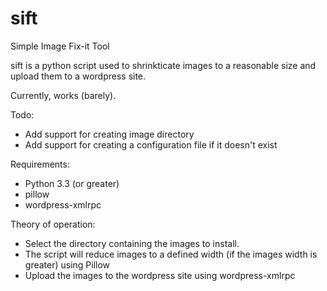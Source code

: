 sift
====

Simple Image Fix-it Tool

sift is a python script used to shrinkticate images to a reasonable size and
upload them to a wordpress site.

Currently, works (barely).

Todo:
- Add support for creating image directory
- Add support for creating a configuration file if it doesn't exist

Requirements:
- Python 3.3 (or greater)
- pillow
- wordpress-xmlrpc

Theory of operation:
- Select the directory containing the images to install.
- The script will reduce images to a defined width (if the images width is
  greater) using Pillow
- Upload the images to the wordpress site using wordpress-xmlrpc

